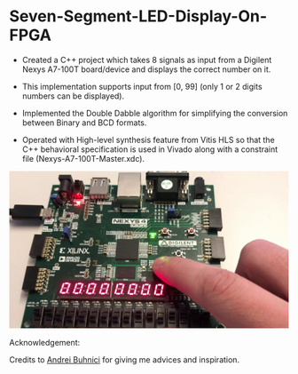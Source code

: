 # Seven-Segment-LED-Display-On-FPGA

- Created a C++ project which takes 8 signals as input from a Digilent Nexys A7-100T board/device and displays the correct number on it.

- This implementation supports input from [0, 99] (only 1 or 2 digits numbers can be displayed).

- Implemented the Double Dabble algorithm for simplifying the conversion between Binary and BCD formats.

- Operated with High-level synthesis feature from Vitis HLS so that the C++ behavioral specification is used in Vivado along with a constraint file (Nexys-A7-100T-Master.xdc).

![My Image](maxresdefault.jpg)

Acknowledgement:

Credits to [Andrei Buhnici](https://github.com/AndreiBuhnici) for giving me advices and inspiration.

